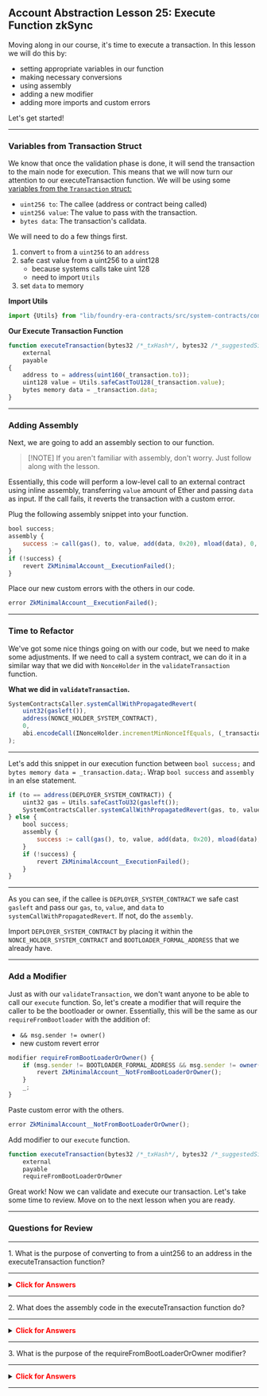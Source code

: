 ## Account Abstraction Lesson 25: Execute Function zkSync

Moving along in our course, it's time to execute a transaction. In this lesson we will do this by:

- setting appropriate variables in our function
- making necessary conversions
- using assembly 
- adding a new modifier
- adding more imports and custom errors

Let's get started!

---
### Variables from Transaction Struct

We know that once the validation phase is done, it will send the transaction to the main node for execution. This means that we will now turn our attention to our executeTransaction function. We will be using some [variables from the `Transaction` struct:](https://github.com/Cyfrin/foundry-era-contracts/blob/3f99de4a37b126c5cb0466067f37be0c932167b2/src/system-contracts/contracts/libraries/MemoryTransactionHelper.sol) 

- `uint256 to`: The callee (address or contract being called)
- `uint256 value`: The value to pass with the transaction. 
- `bytes data`: The transaction's calldata. 

We will need to do a few things first. 

1. convert `to`  from a `uint256` to an `address`
2. safe cast value from a uint256 to a uint128 
   - because systems calls take uint 128
   - need to import `Utils`
3. set `data` to memory

**Import Utils**
```js
import {Utils} from "lib/foundry-era-contracts/src/system-contracts/contracts/libraries/Utils.sol";
```
**Our Execute Transaction Function**
```js
function executeTransaction(bytes32 /*_txHash*/, bytes32 /*_suggestedSignedHash*/, Transaction memory _transaction)
    external
    payable
{
    address to = address(uint160(_transaction.to));
    uint128 value = Utils.safeCastToU128(_transaction.value);
    bytes memory data = _transaction.data;
}
```
---
### Adding Assembly

Next, we are going to add an assembly section to our function. 

>[!NOTE] If you aren't familiar with assembly, don't worry. Just follow along with the lesson. 

Essentially, this code will perform a low-level call to an external contract using inline assembly, transferring `value` amount of Ether and passing `data` as input. If the call fails, it reverts the transaction with a custom error. 

Plug the following assembly snippet into your function. 

```js
bool success;
assembly {
    success := call(gas(), to, value, add(data, 0x20), mload(data), 0, 0)
}
if (!success) {
    revert ZkMinimalAccount__ExecutionFailed();
}
```

Place our new custom errors with the others in our code. 

```js
error ZkMinimalAccount__ExecutionFailed();
```

---
### Time to Refactor

We've got some nice things going on with our code, but we need to make some adjustments. If we need to call a system contract, we can do it in a similar way that we did with `NonceHolder` in the `validateTransaction` function. 

**What we did in `validateTransaction`.**
```js
SystemContractsCaller.systemCallWithPropagatedRevert(
    uint32(gasleft()),
    address(NONCE_HOLDER_SYSTEM_CONTRACT),
    0,
    abi.encodeCall(INonceHolder.incrementMinNonceIfEquals, (_transaction.nonce))
);
```
---

Let's add this snippet in our execution function between `bool success;` and `bytes memory data = _transaction.data;`. Wrap `bool success` and `assembly` in an else statement.

```js
if (to == address(DEPLOYER_SYSTEM_CONTRACT)) {
    uint32 gas = Utils.safeCastToU32(gasleft());
    SystemContractsCaller.systemCallWithPropagatedRevert(gas, to, value, data);
} else {
    bool success;
    assembly {
        success := call(gas(), to, value, add(data, 0x20), mload(data), 0, 0)
    }
    if (!success) {
        revert ZkMinimalAccount__ExecutionFailed();
    }
}

```
---

As you can see, if the callee is `DEPLOYER_SYSTEM_CONTRACT` we safe cast `gasleft` and pass our `gas`, `to`, `value`, and `data` to `systemCallWithPropagatedRevert`. If not, do the `assembly`. 

Import `DEPLOYER_SYSTEM_CONTRACT` by placing it within the `NONCE_HOLDER_SYSTEM_CONTRACT` and 
`BOOTLOADER_FORMAL_ADDRESS` that we already have. 

---
### Add a Modifier

Just as with our `validateTransaction`, we don't want anyone to be able to call our `execute` function. So, let's create a modifier that will require the caller to be the bootloader or owner. Essentially, this will be the same as our `requireFromBootloader` with the addition of:

- `&& msg.sender != owner()`
- new custom revert error 

```js
modifier requireFromBootLoaderOrOwner() {
    if (msg.sender != BOOTLOADER_FORMAL_ADDRESS && msg.sender != owner()) {
        revert ZkMinimalAccount__NotFromBootLoaderOrOwner();
    }
    _;
}
```

Paste custom error with the others. 

```js
error ZkMinimalAccount__NotFromBootLoaderOrOwner();
```

Add modifier to our `execute` function.

```js
function executeTransaction(bytes32 /*_txHash*/, bytes32 /*_suggestedSignedHash*/, Transaction memory _transaction)
    external
    payable
    requireFromBootLoaderOrOwner
```

Great work! Now we can validate and execute our transaction. Let's take some time to review. Move on to the next lesson when you are ready. 

---
### Questions for Review

---
<summary>1. What is the purpose of converting to from a uint256 to an address in the executeTransaction function?</summary> 

---
<details> 

**<summary><span style="color:red">Click for Answers</span></summary>**

  To ensure that the callee is correctly identified as an address or contract being called.
 
</details>

---

<summary>2.  What does the assembly code in the executeTransaction function do? </summary> 

---
<details> 

**<summary><span style="color:red">Click for Answers</span></summary>**

    It performs a low-level call to an external contract using inline assembly, transferring value amount of Ether and passing data as input. If the call fails, it reverts the transaction with a custom error.
 
</details>

---

<summary>3. What is the purpose of the requireFromBootLoaderOrOwner modifier?</summary> 

---
<details> 

**<summary><span style="color:red">Click for Answers</span></summary>**

    To ensure that the caller is either the bootloader or the owner. If not, the transaction is reverted with a custom error.
 
</details>

---




    
     